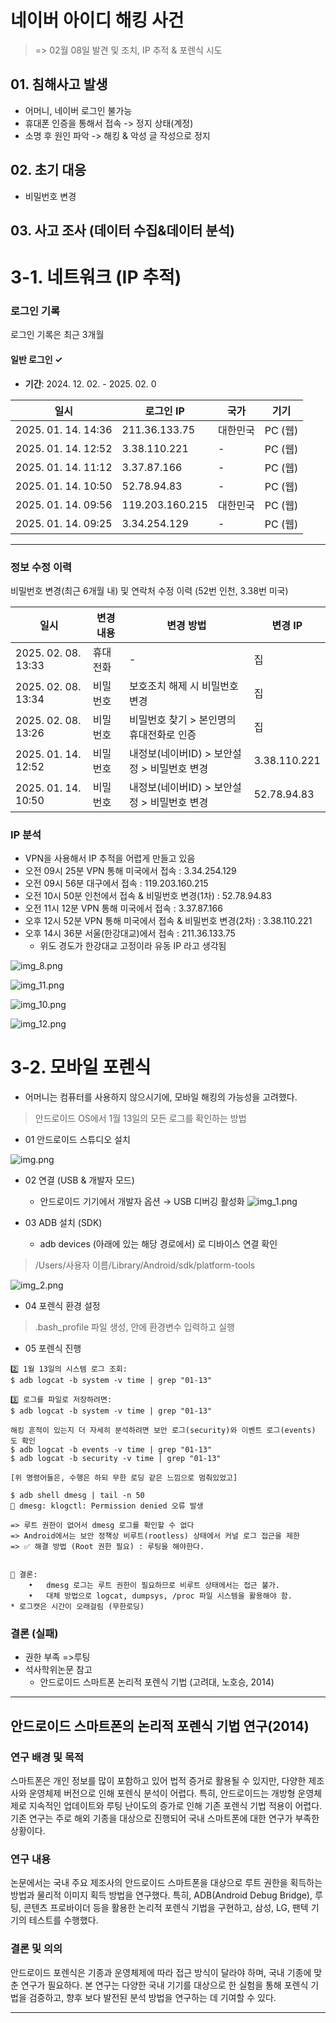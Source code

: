 # 네이버 아이디 해킹 사건

> => 02월 08일 발견 및 조치, IP 추적 & 포렌식 시도 

## 01. 침해사고 발생 
- 어머니, 네이버 로그인 불가능 
- 휴대폰 인증을 통해서 접속 -> 정지 상태(계정)
- 소명 후 원인 파악 -> 해킹 & 악성 글 작성으로 정지

## 02. 초기 대응
- 비밀번호 변경

## 03. 사고 조사 (데이터 수집&데이터 분석)

# 3-1. 네트워크 (IP 추적)
### 로그인 기록
로그인 기록은 최근 3개월
#### 일반 로그인 ✓
- **기간**: 2024. 12. 02. - 2025. 02. 0

| 일시               | 로그인 IP       | 국가      | 기기     |
|--------------------|-----------------|-----------|----------|
| 2025. 01. 14. 14:36 | 211.36.133.75   | 대한민국  | PC (웹) |
| 2025. 01. 14. 12:52 | 3.38.110.221    | -         | PC (웹) |
| 2025. 01. 14. 11:12 | 3.37.87.166     | -         | PC (웹) |
| 2025. 01. 14. 10:50 | 52.78.94.83     | -         | PC (웹) |
| 2025. 01. 14. 09:56 | 119.203.160.215 | 대한민국  | PC (웹) |
| 2025. 01. 14. 09:25 | 3.34.254.129    | -         | PC (웹) |

---

### 정보 수정 이력
비밀번호 변경(최근 6개월 내) 및 연락처 수정 이력 (52번 인천, 3.38번 미국)

| 일시                  | 변경 내용   | 변경 방법                                 | 변경 IP        |
|-----------------------|-------------|-------------------------------------------|--------------|
| 2025. 02. 08. 13:33   | 휴대전화    | -                                         | 집            |
| 2025. 02. 08. 13:34   | 비밀번호    | 보호조치 해제 시 비밀번호 변경            | 집            |
| 2025. 02. 08. 13:26   | 비밀번호    | 비밀번호 찾기 > 본인명의 휴대전화로 인증 | 집            |
| 2025. 01. 14. 12:52   | 비밀번호    | 내정보(네이버ID) > 보안설정 > 비밀번호 변경 | 3.38.110.221 |
| 2025. 01. 14. 10:50   | 비밀번호    | 내정보(네이버ID) > 보안설정 > 비밀번호 변경 | 52.78.94.83  |

### IP 분석

- VPN을 사용해서 IP 추적을 어렵게 만들고 있음 
- 오전 09시 25분 VPN 통해 미국에서 접속 : 3.34.254.129
- 오전 09시 56분 대구에서 접속 : 119.203.160.215
- 오전 10시 50분 인천에서 접속 & 비밀번호 변경(1차) : 52.78.94.83
- 오전 11시 12분 VPN 통해 미국에서 접속 : 3.37.87.166
- 오후 12시 52분 VPN 통해 미국에서 접속 & 비밀번호 변경(2차) : 3.38.110.221
- 오후 14시 36분 서울(한강대교)에서 접속 : 211.36.133.75
  * 위도 경도가 한강대교 고정이라 유동 IP 라고 생각됨 

![img_8.png](img/2025/crime1.png)

![img_11.png](img/2025/crime3.png)

![img_10.png](img/2025/crime2.png)

![img_12.png](img/2025/crime4.png)


# 3-2. 모바일 포렌식
- 어머니는 컴퓨터를 사용하지 않으시기에, 모바일 해킹의 가능성을 고려했다.
> 안드로이드 OS에서 1월 13일의 모든 로그를 확인하는 방법

- 01 안드로이드 스튜디오 설치

![img.png](img/2025/AndroidStudio.png)

- 02 연결 (USB & 개발자 모드)
  * 안드로이드 기기에서 개발자 옵션 → USB 디버깅 활성화
![img_1.png](img/2025/AdConnect.png)

- 03 ADB 설치 (SDK)
  * adb devices (아래에 있는 해당 경로에서) 로 디바이스 연결 확인
> /Users/사용자 이름/Library/Android/sdk/platform-tools

![img_2.png](img/2025/ADB.png)

- 04 포렌식 환경 설정
> .bash_profile 파일 생성, 안에 환경변수 입력하고 실행

- 05 포렌식 진행 
```plaintext
2️⃣ 1월 13일의 시스템 로그 조회:
$ adb logcat -b system -v time | grep "01-13"

3️⃣ 로그를 파일로 저장하려면:
$ adb logcat -b system -v time | grep "01-13"

해킹 흔적이 있는지 더 자세히 분석하려면 보안 로그(security)와 이벤트 로그(events) 도 확인
$ adb logcat -b events -v time | grep "01-13"
$ adb logcat -b security -v time | grep "01-13"

[위 명령어들은, 수행은 하되 무한 로딩 같은 느낌으로 멈춰있었고]

$ adb shell dmesg | tail -n 50
🚨 dmesg: klogctl: Permission denied 오류 발생

=> 루트 권한이 없어서 dmesg 로그를 확인할 수 없다
=> Android에서는 보안 정책상 비루트(rootless) 상태에서 커널 로그 접근을 제한
=> ✅ 해결 방법 (Root 권한 필요) : 루팅을 해야한다.


📌 결론:
	•	dmesg 로그는 루트 권한이 필요하므로 비루트 상태에서는 접근 불가.
	•	대체 방법으로 logcat, dumpsys, /proc 파일 시스템을 활용해야 함.
* 로그캣은 시간이 오래걸림 (무한로딩)
```


### 결론 (실패) 
- 권한 부족 =>루팅 
- 석사학위논문 참고
  * 안드로이드 스마트폰 논리적 포렌식 기법 (고려대, 노호승, 2014)

---

## 안드로이드 스마트폰의 논리적 포렌식 기법 연구(2014)

### 연구 배경 및 목적

스마트폰은 개인 정보를 많이 포함하고 있어 법적 증거로 활용될 수 있지만, 다양한 제조사와 운영체제 버전으로 인해 포렌식 분석이 어렵다. 특히, 안드로이드는 개방형 운영체제로 지속적인 업데이트와 루팅 난이도의 증가로 인해 기존 포렌식 기법 적용이 어렵다. 기존 연구는 주로 해외 기종을 대상으로 진행되어 국내 스마트폰에 대한 연구가 부족한 상황이다.

### 연구 내용

논문에서는 국내 주요 제조사의 안드로이드 스마트폰을 대상으로 루트 권한을 획득하는 방법과 물리적 이미지 획득 방법을 연구했다. 특히, ADB(Android Debug Bridge), 루팅, 콘텐츠 프로바이더 등을 활용한 논리적 포렌식 기법을 구현하고, 삼성, LG, 팬텍 기기의 테스트를 수행했다.

### 결론 및 의의

안드로이드 포렌식은 기종과 운영체제에 따라 접근 방식이 달라야 하며, 국내 기종에 맞춘 연구가 필요하다. 본 연구는 다양한 국내 기기를 대상으로 한 실험을 통해 포렌식 기법을 검증하고, 향후 보다 발전된 분석 방법을 연구하는 데 기여할 수 있다.

---